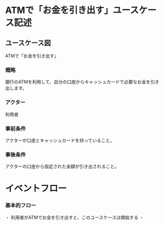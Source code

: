 # ATMで「お金を引き出す」ユースケース記述
## ユースケース図
ATMで「お金を引き出す」
### 概略
銀行のATMを利用して、自分の口座からキャッシュカードで必要なお金を引き出します。
### アクター
利用者
### 事前条件 
アクターが口座とキャッシュカードを持っていること。
### 事後条件
アクターの口座から指定された金額が引き出されること。
# イベントフロー
### 基本的フロー
・ 利用者がATMでお金を引き出すと、このユースケースは開始する
・　